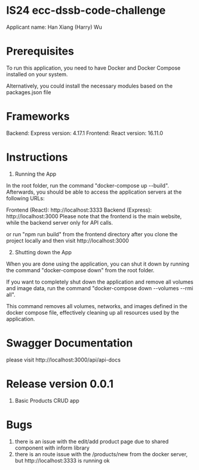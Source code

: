 # IS24 ecc-dssb-code-challenge

Applicant name: Han Xiang (Harry) Wu

# Prerequisites
To run this application, you need to have Docker and Docker Compose installed on your system.

Alternatively, you could install the necessary modules based on the packages.json file

# Frameworks
Backend: Express version: 4.17.1
Frontend: React version: 16.11.0

# Instructions

1. Running the App

In the root folder, run the command "docker-compose up --build". Afterwards, you should be able to access the application servers at the following URLs:

Frontend (React): http://localhost:3333
Backend (Express): http://localhost:3000
Please note that the frontend is the main website, while the backend server only for API calls.

or run "npm run build" from the frontend directory after you clone the project locally and then visit http://localhost:3000

2. Shutting down the App

When you are done using the application, you can shut it down by running the command "docker-compose down" from the root folder.

If you want to completely shut down the application and remove all volumes and image data, 
run the command "docker-compose down --volumes --rmi all".

This command removes all volumes, networks, and images defined in the docker compose file, effectively cleaning up all resources used by the application.

# Swagger Documentation   
please visit http://localhost:3000/api/api-docs

# Release version 0.0.1
1. Basic Products CRUD app

# Bugs

1. there is an issue with the edit/add product page due to shared component with inform library 
2. there is an route issue with the /products/new from the docker server, but http://localhost:3333 is running ok 